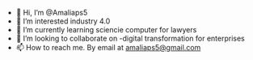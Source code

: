 - 👋 Hi, I’m @Amaliaps5
- 👀 I’m interested industry 4.0
- 🌱 I’m currently learning sciencie computer for lawyers
- 💞️ I’m looking to collaborate on -digital transformation for enterprises
- 📫 How to reach me. By email at amaliaps5@gmail.com

<!---
Amaliaps5/Amaliaps5 is a ✨ special ✨ repository because its `README.md` (this file) appears on your GitHub profile.
You can click the Preview link to take a look at your changes.
--->
